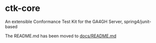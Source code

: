 # ctk-core
An extensible Conformance Test Kit for the GA4GH Server, spring4/junit-based

The README.md has been moved to [docs/README.md](docs/README.md)
